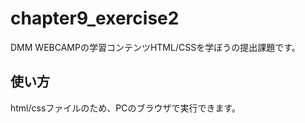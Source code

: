 # chapter9_exercise2

DMM WEBCAMPの学習コンテンツHTML/CSSを学ぼうの提出課題です。

## 使い方

html/cssファイルのため、PCのブラウザで実行できます。
